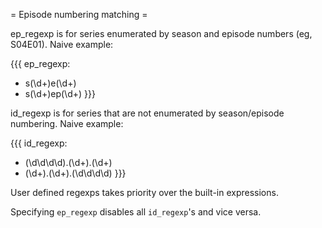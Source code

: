 = Episode numbering matching =

ep_regexp is for series enumerated by season and episode numbers (eg, S04E01). Naive example:

{{{
ep_regexp:
  - s(\d+)e(\d+)
  - s(\d+)ep(\d+)
}}}

id_regexp is for series that are not enumerated by season/episode numbering. Naive example:

{{{
id_regexp:
  - (\d\d\d\d).(\d+).(\d+)
  - (\d+).(\d+).(\d\d\d\d)
}}}

User defined regexps takes priority over the built-in expressions.

Specifying `ep_regexp` disables all `id_regexp`'s and vice versa.
